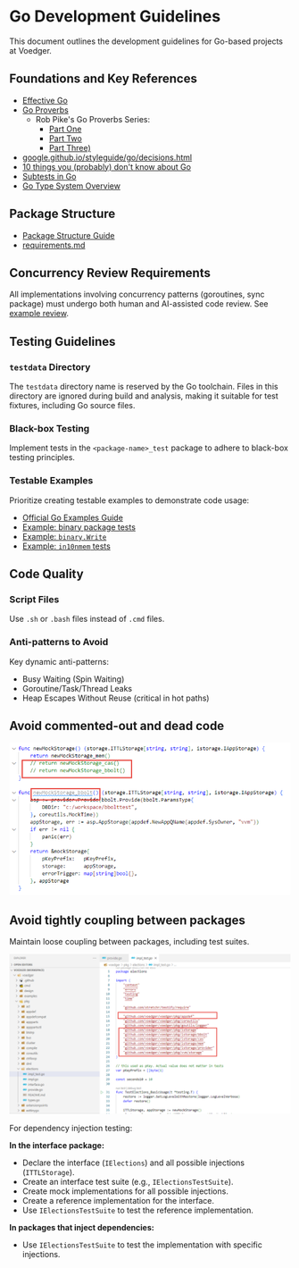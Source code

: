 # Go Development Guidelines

This document outlines the development guidelines for Go-based projects at Voedger.

## Foundations and Key References

- [Effective Go](https://go.dev/doc/effective_go)
- [Go Proverbs](https://go-proverbs.github.io/)
  - Rob Pike's Go Proverbs Series:
    - [Part One](https://golangprojectstructure.com/rob-pike-go-proverbs/)
    - [Part Two](https://golangprojectstructure.com/rob-pike-go-proverbs-2/)
    - [Part Three)](https://golangprojectstructure.com/rob-pike-go-proverbs-3/)
- [google.github.io/styleguide/go/decisions.html](https://google.github.io/styleguide/go/decisions.html)
- [10 things you (probably) don't know about Go](https://go.dev/talks/2012/10things.slide)
- [Subtests in Go](https://go.dev/blog/subtests)
- [Go Type System Overview](https://go101.org/article/type-system-overview.html)

## Package Structure

- [Package Structure Guide](https://github.com/voedger/kb/issues/45)
- [requirements.md](writing-guidelines.md#requirementsmd-files)

## Concurrency Review Requirements

All implementations involving concurrency patterns (goroutines, sync package) must undergo both human and AI-assisted code review. See [example review](https://github.com/voedger/kb/issues/57).

## Testing Guidelines

### `testdata` Directory

The `testdata` directory name is reserved by the Go toolchain. Files in this directory are ignored during build and analysis, making it suitable for test fixtures, including Go source files.

### Black-box Testing

Implement tests in the `<package-name>_test` package to adhere to black-box testing principles.

### Testable Examples

Prioritize creating testable examples to demonstrate code usage:

- [Official Go Examples Guide](https://go.dev/blog/examples)
- [Example: binary package tests](https://cs.opensource.google/go/go/+/refs/tags/go1.20.5:src/encoding/binary/example_test.go)
- [Example: `binary.Write`](https://pkg.go.dev/encoding/binary#example-Write)
- [Example: `in10nmem` tests](https://github.com/voedger/voedger/blob/15ef848eecdc1950a6eba71732991012d509be18/pkg/in10nmem/example_test.go#L21)

## Code Quality

### Script Files

Use `.sh` or `.bash` files instead of `.cmd` files.

### Anti-patterns to Avoid

Key dynamic anti-patterns:

- Busy Waiting (Spin Waiting)
- Goroutine/Task/Thread Leaks
- Heap Escapes Without Reuse (critical in hot paths)

## Avoid commented-out and dead code

<kbd>![Dead code example](images/deadcode.png)</kbd>

## Avoid tightly coupling between packages

Maintain loose coupling between packages, including test suites.

<kbd>![Coupling example](images/coupling.png)</kbd>

For dependency injection testing:

**In the interface package:**

- Declare the interface (`IElections`) and all possible injections (`ITTLStorage`).
- Create an interface test suite (e.g., `IElectionsTestSuite`).
- Create mock implementations for all possible injections.
- Create a reference implementation for the interface.
- Use `IElectionsTestSuite` to test the reference implementation.

**In packages that inject dependencies:**

- Use `IElectionsTestSuite` to test the implementation with specific injections.
